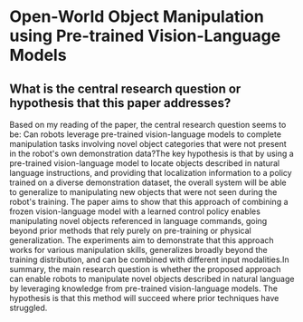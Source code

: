# Open-World Object Manipulation using Pre-trained Vision-Language Models

## What is the central research question or hypothesis that this paper addresses?

Based on my reading of the paper, the central research question seems to be: Can robots leverage pre-trained vision-language models to complete manipulation tasks involving novel object categories that were not present in the robot's own demonstration data?The key hypothesis is that by using a pre-trained vision-language model to locate objects described in natural language instructions, and providing that localization information to a policy trained on a diverse demonstration dataset, the overall system will be able to generalize to manipulating new objects that were not seen during the robot's training. The paper aims to show that this approach of combining a frozen vision-language model with a learned control policy enables manipulating novel objects referenced in language commands, going beyond prior methods that rely purely on pre-training or physical generalization. The experiments aim to demonstrate that this approach works for various manipulation skills, generalizes broadly beyond the training distribution, and can be combined with different input modalities.In summary, the main research question is whether the proposed approach can enable robots to manipulate novel objects described in natural language by leveraging knowledge from pre-trained vision-language models. The hypothesis is that this method will succeed where prior techniques have struggled.
